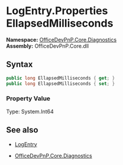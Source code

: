 # LogEntry.Properties EllapsedMilliseconds
**Namespace:** [OfficeDevPnP.Core.Diagnostics](OfficeDevPnP.Core.Diagnostics.md)  
**Assembly:** OfficeDevPnP.Core.dll  
## Syntax
```C#
public long EllapsedMilliseconds { get; }
public long EllapsedMilliseconds { set; }
```

### Property Value
Type: System.Int64  

## See also
- [LogEntry](LogEntry.md) 

- [OfficeDevPnP.Core.Diagnostics](OfficeDevPnP.Core.Diagnostics.md)
